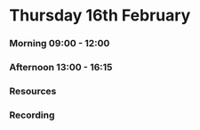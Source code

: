 # Thursday 16th February

### Morning 09:00 - 12:00
 

### Afternoon 13:00 - 16:15



### Resources



### Recording